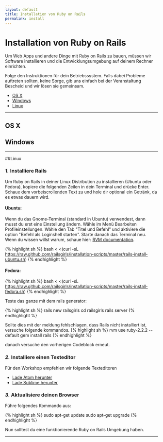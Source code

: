 ```yaml
---
layout: default
title: Installation von Ruby on Rails
permalink: install
---
```


# Installation von Ruby on Rails

Um Web Apps und andere Dinge mit Ruby on Rails zu bauen, müssen wir Software installieren und die Entwicklungsumgebung auf deinem Rechner einrichten.

Folge den Instruktionen für dein Betriebssystem. Falls dabei Probleme auftreten sollten, keine Sorge, gib uns einfach bei der Veranstaltung Bescheid und wir lösen sie gemeinsam.

* [OS X](#os-x)
* [Windows](#windows)
* [Linux](#linux)

<hr />

## OS X


## Windows

<hr />

##Linux

### *1.* Installiere Rails

Um Ruby on Rails in deiner Linux Distribution zu installieren (Ubuntu oder Fedora), kopiere die folgenden Zeilen in dein Terminal und drücke Enter. Schaue dem vorbeiscrollenden Text zu und hole dir optional ein Getränk, da es etwas dauern wird.

#### Ubuntu:

Wenn du das Gnome-Terminal (standard in Ubuntu) verwendest, dann musst du erst eine Einstellung ändern. Wähle im Menü Bearbeiten Profileinstellungen. Wähle den Tab "Titel und Befehl" und aktiviere die option "Befehl als Loginshell starten". Starte danach das Terminal neu. Wenn du wissen willst warum, schaue hier:
[RVM documentation](http://rvm.io/integration/gnome-terminal).

{% highlight sh %}
bash < <(curl -sL https://raw.github.com/railsgirls/installation-scripts/master/rails-install-ubuntu.sh)
{% endhighlight %}

#### Fedora:

{% highlight sh %}
bash < <(curl -sL https://raw.github.com/railsgirls/installation-scripts/master/rails-install-fedora.sh)
{% endhighlight %}

Teste das ganze mit dem rails generator:

{% highlight sh %}
rails new railsgirls
cd railsgirls
rails server
{% endhighlight %}

Sollte dies mit der meldung fehlschlagen, dass Rails nicht installiert ist, versuche folgende kommandos.
{% highlight sh %}
rvm use ruby-2.2.2 --default
gem install rails
{% endhighlight %}

danach versuche den vorherigen Codeblock erneut.

### *2.* Installiere einen Texteditor

Für den Workshop empfehlen wir folgende Texteditoren

* [Lade Atom herunter](https://atom.io)
* [Lade Sublime herunter](http://www.sublimetext.com/2)


### *3.* Aktualisiere deinen Browser

Führe folgendes Kommando aus:

{% highlight sh %}
sudo apt-get update
sudo apt-get upgrade
{% endhighlight %}

Nun solltest du eine funktionierende Ruby on Rails Umgebung haben.
<hr />
